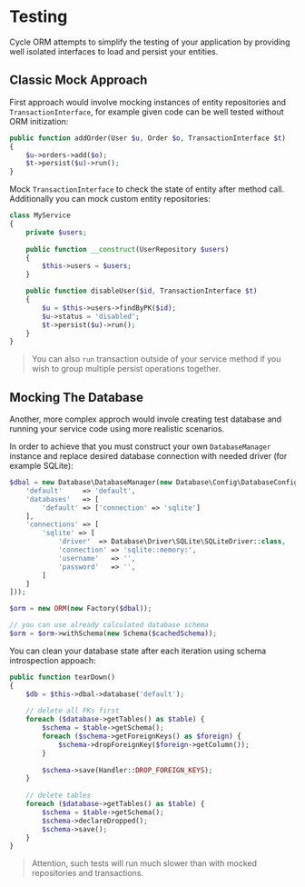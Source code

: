 # Testing
Cycle ORM attempts to simplify the testing of your application by providing well isolated interfaces to load and persist your entities.

## Classic Mock Approach
First approach would involve mocking instances of entity repositories and `TransactionInterface`, for example given code can be well tested without ORM initization:

```php
public function addOrder(User $u, Order $o, TransactionInterface $t)
{
    $u->orders->add($o);
    $t->persist($u)->run();
}
```

Mock `TransactionInterface` to check the state of entity after method call. Additionally you can mock custom entity repositories:

```php
class MyService
{
    private $users;
    
    public function __construct(UserRepository $users)
    {
        $this->users = $users;
    }

    public function disableUser($id, TransactionInterface $t)
    {
        $u = $this->users->findByPK($id);
        $u->status = 'disabled';
        $t->persist($u)->run();
    }
}
```

> You can also `run` transaction outside of your service method if you wish to group multiple persist operations together.

## Mocking The Database
Another, more complex approch would invole creating test database and running your service code using more realistic scenarios.

In order to achieve that you must construct your own `DatabaseManager` instance and replace desired database connection with needed
driver (for example SQLite):

```php
$dbal = new Database\DatabaseManager(new Database\Config\DatabaseConfig([
    'default'     => 'default',
    'databases'   => [
        'default' => ['connection' => 'sqlite']
    ],
    'connections' => [
        'sqlite' => [
            'driver'  => Database\Driver\SQLite\SQLiteDriver::class,
            'connection' => 'sqlite::memory:',
            'username'   => '',
            'password'   => '',
        ]
    ]
]));

$orm = new ORM(new Factory($dbal));

// you can use already calculated database schema
$orm = $orm->withSchema(new Schema($cachedSchema));
```

You can clean your database state after each iteration using schema introspection appoach:

```php
public function tearDown()
{
    $db = $this->dbal->database('default');
    
    // delete all FKs first
    foreach ($database->getTables() as $table) {
        $schema = $table->getSchema();
        foreach ($schema->getForeignKeys() as $foreign) {
            $schema->dropForeignKey($foreign->getColumn());
        }
        
        $schema->save(Handler::DROP_FOREIGN_KEYS);
    }
    
    // delete tables
    foreach ($database->getTables() as $table) {
        $schema = $table->getSchema();
        $schema->declareDropped();
        $schema->save();
    }
}
```

> Attention, such tests will run much slower than with mocked repositories and transactions.
